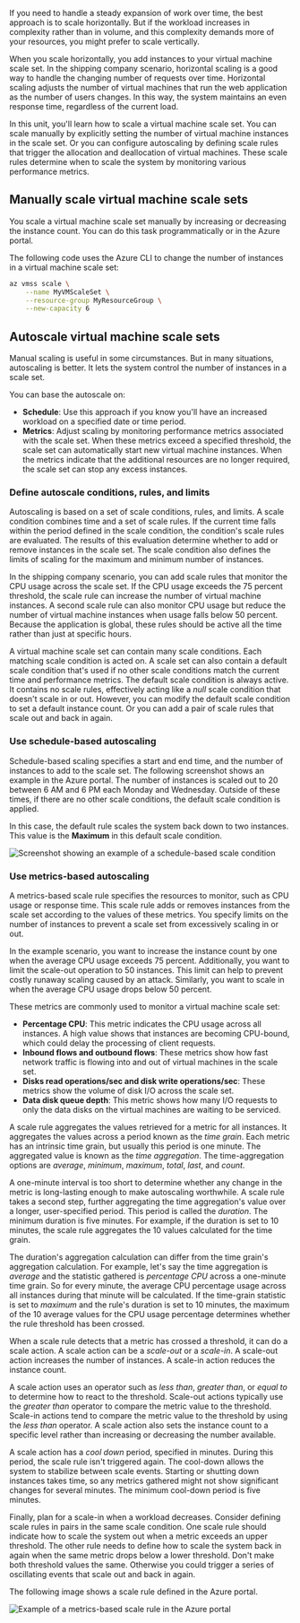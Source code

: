 If you need to handle a steady expansion of work over time, the best approach is to scale horizontally. But if the workload increases in complexity rather than in volume, and this complexity demands more of your resources, you might prefer to scale vertically.

When you scale horizontally, you add instances to your virtual machine scale set. In the shipping company scenario, horizontal scaling is a good way to handle the changing number of requests over time. Horizontal scaling adjusts the number of virtual machines that run the web application as the number of users changes. In this way, the system maintains an even response time, regardless of the current load.

In this unit, you'll learn how to scale a virtual machine scale set. You can scale manually by explicitly setting the number of virtual machine instances in the scale set. Or you can configure autoscaling by defining scale rules that trigger the allocation and deallocation of virtual machines. These scale rules determine when to scale the system by monitoring various performance metrics.

## Manually scale virtual machine scale sets

You scale a virtual machine scale set manually by increasing or decreasing the instance count. You can do this task programmatically or in the Azure portal. 

The following code uses the Azure CLI to change the number of instances in a virtual machine scale set:

```bash
az vmss scale \
    --name MyVMScaleSet \
    --resource-group MyResourceGroup \
    --new-capacity 6
```

## Autoscale virtual machine scale sets

Manual scaling is useful in some circumstances. But in many situations, autoscaling is better. It lets the system control the number of instances in a scale set. 

You can base the autoscale on:

- **Schedule**: Use this approach if you know you'll have an increased workload on a specified date or time period.
- **Metrics**: Adjust scaling by monitoring performance metrics associated with the scale set. When these metrics exceed a specified threshold, the scale set can automatically start new virtual machine instances. When the metrics indicate that the additional resources are no longer required, the scale set can stop any excess instances.

### Define autoscale conditions, rules, and limits

Autoscaling is based on a set of scale conditions, rules, and limits. A scale condition combines time and a set of scale rules. If the current time falls within the period defined in the scale condition, the condition's scale rules are evaluated. The results of this evaluation determine whether to add or remove instances in the scale set. The scale condition also defines the limits of scaling for the maximum and minimum number of instances.

In the shipping company scenario, you can add scale rules that monitor the CPU usage across the scale set. If the CPU usage exceeds the 75 percent threshold, the scale rule can increase the number of virtual machine instances. A second scale rule can also monitor CPU usage but reduce the number of virtual machine instances when usage falls below 50 percent. Because the application is global, these rules should be active all the time rather than just at specific hours.

A virtual machine scale set can contain many scale conditions. Each matching scale condition is acted on. A scale set can also contain a default scale condition that's used if no other scale conditions match the current time and performance metrics. The default scale condition is always active. It contains no scale rules, effectively acting like a *null* scale condition that doesn't scale in or out. However, you can modify the default scale condition to set a default instance count. Or you can add a pair of scale rules that scale out and back in again.

### Use schedule-based autoscaling

Schedule-based scaling specifies a start and end time, and the number of instances to add to the scale set. The following screenshot shows an example in the Azure portal. The number of instances is scaled out to 20 between 6 AM and 6 PM each Monday and Wednesday. Outside of these times, if there are no other scale conditions, the default scale condition is applied. 

In this case, the default rule scales the system back down to two instances. This value is the **Maximum** in this default scale condition.

![Screenshot showing an example of a schedule-based scale condition](../media/4-schedule-based-scale-rule.png)

### Use metrics-based autoscaling

A metrics-based scale rule specifies the resources to monitor, such as CPU usage or response time. This scale rule adds or removes instances from the scale set according to the values of these metrics. You specify limits on the number of instances to prevent a scale set from excessively scaling in or out. 

In the example scenario, you want to increase the instance count by one when the average CPU usage exceeds 75 percent. Additionally, you want to limit the scale-out operation to 50 instances. This limit can help to prevent costly runaway scaling caused by an attack. Similarly, you want to scale in when the average CPU usage drops below 50 percent.

These metrics are commonly used to monitor a virtual machine scale set:

- **Percentage CPU**: This metric indicates the CPU usage across all instances. A high value shows that instances are becoming CPU-bound, which could delay the processing of client requests.
- **Inbound flows and outbound flows**: These metrics show how fast network traffic is flowing into and out of virtual machines in the scale set.
- **Disks read operations/sec and disk write operations/sec**: These metrics show the volume of disk I/O across the scale set.
- **Data disk queue depth**: This metric shows how many I/O requests to only the data disks on the virtual machines are waiting to be serviced.

A scale rule aggregates the values retrieved for a metric for all instances. It aggregates the values across a period known as the *time grain*. Each metric has an intrinsic time grain, but usually this period is one minute. The aggregated value is known as the *time aggregation*. The time-aggregation options are *average*, *minimum*, *maximum*, *total*, *last*, and *count*.

A one-minute interval is too short to determine whether any change in the metric is long-lasting enough to make autoscaling worthwhile. A scale rule takes a second step, further aggregating the time aggregation's value over a longer, user-specified period. This period is called the *duration*. The minimum duration is five minutes. For example, if the duration is set to 10 minutes, the scale rule aggregates the 10 values calculated for the time grain.

The duration's aggregation calculation can differ from the time grain's aggregation calculation. For example, let's say the time aggregation is *average* and the statistic gathered is *percentage CPU* across a one-minute time grain. So for every minute, the average CPU percentage usage across all instances during that minute will be calculated. If the time-grain statistic is set to *maximum* and the rule's duration is set to 10 minutes, the maximum of the 10 average values for the CPU usage percentage determines whether the rule threshold has been crossed.

When a scale rule detects that a metric has crossed a threshold, it can do a scale action. A scale action can be a *scale-out* or a *scale-in*. A scale-out action increases the number of instances. A scale-in action reduces the instance count. 

A scale action uses an operator such as *less than*, *greater than*, or *equal to* to determine how to react to the threshold. Scale-out actions typically use the *greater than* operator to compare the metric value to the threshold. Scale-in actions tend to compare the metric value to the threshold by using the *less than* operator. A scale action also sets the instance count to a specific level rather than increasing or decreasing the number available.

A scale action has a *cool down* period, specified in minutes. During this period, the scale rule isn't triggered again. The cool-down allows the system to stabilize between scale events. Starting or shutting down instances takes time, so any metrics gathered might not show significant changes for several minutes. The minimum cool-down period is five minutes.

Finally, plan for a scale-in when a workload decreases. Consider defining scale rules in pairs in the same scale condition. One scale rule should indicate how to scale the system out when a metric exceeds an upper threshold. The other rule needs to define how to scale the system back in again when the same metric drops below a lower threshold. Don't make both threshold values the same. Otherwise you could trigger a series of oscillating events that scale out and back in again.

The following image shows a scale rule defined in the Azure portal.

![Example of a metrics-based scale rule in the Azure portal](../media/4-example-scale-rule.png)

